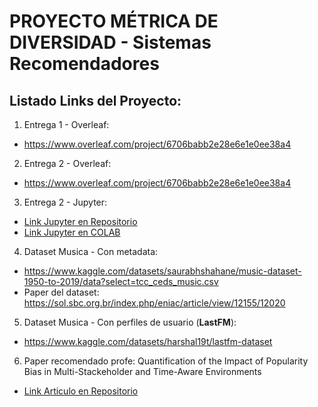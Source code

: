 # PROYECTO MÉTRICA DE DIVERSIDAD - Sistemas Recomendadores

## Listado Links del Proyecto:
1. Entrega 1 - Overleaf:
  - https://www.overleaf.com/project/6706babb2e28e6e1e0ee38a4
2. Entrega 2 - Overleaf:
  - https://www.overleaf.com/project/6706babb2e28e6e1e0ee38a4  
3. Entrega 2 - Jupyter:
  - [Link Jupyter en Repositorio](procesamiento_musica.ipynb)
  - [Link Jupyter en COLAB](https://colab.research.google.com/drive/141ebpYa0Y2VUWto3d36V3hcHrNHvirmk?usp=sharing)
4. Dataset Musica - Con metadata:
  - https://www.kaggle.com/datasets/saurabhshahane/music-dataset-1950-to-2019/data?select=tcc_ceds_music.csv
  - Paper del dataset: https://sol.sbc.org.br/index.php/eniac/article/view/12155/12020
5. Dataset Musica - Con perfiles de usuario (**LastFM**):
  - https://www.kaggle.com/datasets/harshal19t/lastfm-dataset
6. Paper recomendado profe: Quantification of the Impact of Popularity Bias in Multi-Stackeholder and Time-Aware Environments
  - [Link Articulo en Repositorio](Quantification-of-Impact-RecSys.pdf)
